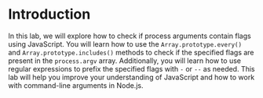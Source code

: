 # Introduction

In this lab, we will explore how to check if process arguments contain flags using JavaScript. You will learn how to use the `Array.prototype.every()` and `Array.prototype.includes()` methods to check if the specified flags are present in the `process.argv` array. Additionally, you will learn how to use regular expressions to prefix the specified flags with `-` or `--` as needed. This lab will help you improve your understanding of JavaScript and how to work with command-line arguments in Node.js.
